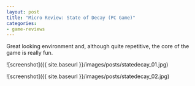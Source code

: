 ```yaml
---
layout: post
title: "Micro Review: State of Decay (PC Game)"
categories:
- game-reviews
---
```



Great looking environment and, although quite repetitive, the core of the game is really fun.


![screenshot]({{ site.baseurl }}/images/posts/statedecay_01.jpg)

![screenshot]({{ site.baseurl }}/images/posts/statedecay_02.jpg)

